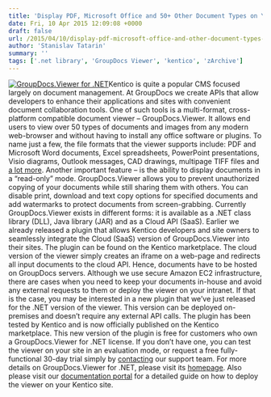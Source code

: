 ```yaml
---
title: 'Display PDF, Microsoft Office and 50+ Other Document Types on Your Kentico Site'
date: Fri, 10 Apr 2015 12:09:08 +0000
draft: false
url: /2015/04/10/display-pdf-microsoft-office-and-other-document-types-on-your-kentico-site/
author: 'Stanislav Tatarin'
summary: ''
tags: ['.net library', 'GroupDocs Viewer', 'kentico', 'zArchive']
---
```


[![GroupDocs.Viewer for .NET](https://blog.groupdocs.com/wp-content/uploads/sites/4/2014/04/GD_VWR_NETIcon_114.png)](https://docs.groupdocs.com/viewer/net)Kentico is quite a popular CMS focused largely on document management. At GroupDocs we create APIs that allow developers to enhance their applications and sites with convenient document collaboration tools. One of such tools is a multi-format, cross-platform compatible document viewer – GroupDocs.Viewer. It allows end users to view over 50 types of documents and images from any modern web-browser and without having to install any office software or plugins. To name just a few, the file formats that the viewer supports include: PDF and Microsoft Word documents, Excel spreadsheets, PowerPoint presentations, Visio diagrams, Outlook messages, CAD drawings, multipage TIFF files and [a lot more](http://groupdocs.com/dot-net/document-viewer-library/features#supportForAllCommonDocumentFormats). Another important feature – is the ability to display documents in a “read-only” mode. GroupDocs.Viewer allows you to prevent unauthorized copying of your documents while still sharing them with others. You can disable print, download and text copy options for specified documents and add watermarks to protect documents from screen-grabbing. Currently GroupDocs.Viewer exists in different forms: it is available as a .NET class library (DLL), Java library (JAR) and as a Cloud API (SaaS). Earlier we already released a plugin that allows Kentico developers and site owners to seamlessly integrate the Cloud (SaaS) version of GroupDocs.Viewer into their sites. The plugin can be found on the Kentico marketplace. The cloud version of the viewer simply creates an iframe on a web-page and redirects all input documents to the cloud API. Hence, documents have to be hosted on GroupDocs servers. Although we use secure Amazon EC2 infrastructure, there are cases when you need to keep your documents in-house and avoid any external requests to them or deploy the viewer on your intranet. If that is the case, you may be interested in a new plugin that we’ve just released for the .NET version of the viewer. This version can be deployed on-premises and doesn’t require any external API calls. The plugin has been tested by Kentico and is now officially published on the Kentico marketplace. This new version of the plugin is free for customers who own a GroupDocs.Viewer for .NET license. If you don’t have one, you can test the viewer on your site in an evaluation mode, or request a free fully-functional 30-day trial simply by [contacting](http://groupdocs.com/corporate/contact-us) our support team. For more details on GroupDocs.Viewer for .NET, please visit its [homepage](http://groupdocs.com/dot-net/document-viewer-library). Also please visit our [documentation portal](https://docs.groupdocs.com/viewer/net) for a detailed guide on how to deploy the viewer on your Kentico site.





